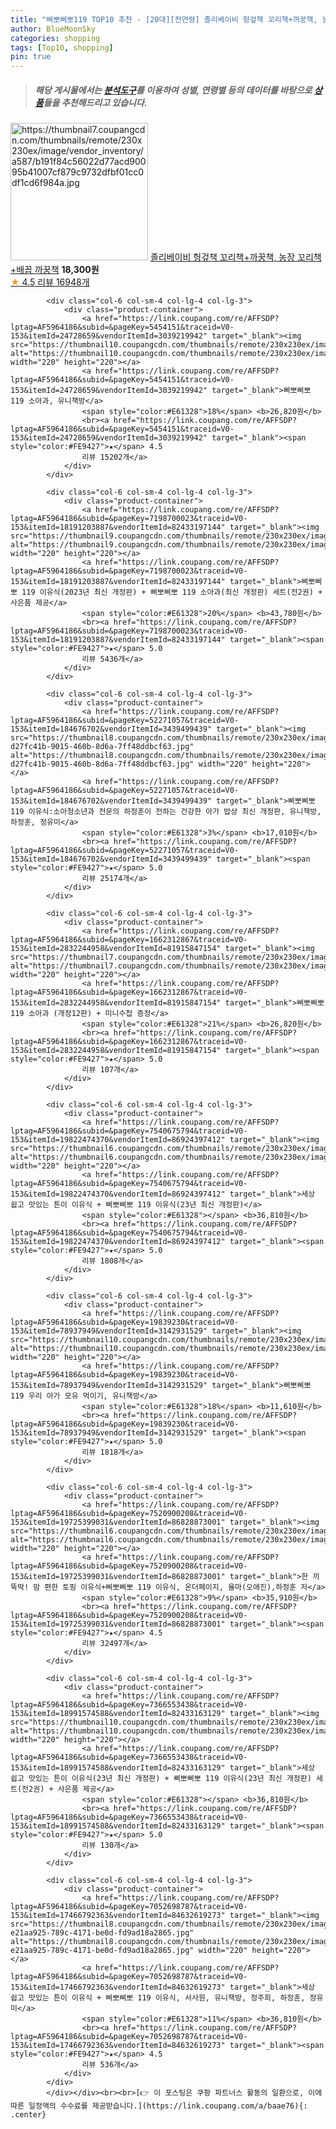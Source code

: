 ```yaml
---
title: "삐뽀삐뽀119 TOP10 추천 - [20대][전연령] 졸리베이비 헝겊책 꼬리책+까꿍책, 농장 꼬리책+배꼽 까꿍책"
author: BlueMoonSky
categories: shopping
tags: [Top10, shopping]
pin: true
---
```


> ##### 해당 게시물에서는 [**분석도구**](https://itemscout.io/)를 이용하여 **성별**, **연령별** 등의 데이터를 바탕으로 [**상품**](https://link.coupang.com/a/baae76)들을 추천해드리고 있습니다.
<div class="container"><div class="row">
            <div class="col-6 col-sm-4 col-lg-4 col-lg-3">
                <div class="product-container">
                    <a href="https://link.coupang.com/re/AFFSDP?lptag=AF5964186&subid=&pageKey=7216943820&traceid=V0-153&itemId=18278642715&vendorItemId=85424644946" target="_blank"><img src="https://thumbnail7.coupangcdn.com/thumbnails/remote/230x230ex/image/vendor_inventory/a587/b191f84c56022d77acd90095b41007cf879c9732dfbf01cc0df1cd6f984a.jpg" alt="https://thumbnail7.coupangcdn.com/thumbnails/remote/230x230ex/image/vendor_inventory/a587/b191f84c56022d77acd90095b41007cf879c9732dfbf01cc0df1cd6f984a.jpg" width="220" height="220"></a>
                    <a href="https://link.coupang.com/re/AFFSDP?lptag=AF5964186&subid=&pageKey=7216943820&traceid=V0-153&itemId=18278642715&vendorItemId=85424644946" target="_blank">졸리베이비 헝겊책 꼬리책+까꿍책, 농장 꼬리책+배꼽 까꿍책</a>
                    <span style="color:#E61328"></span> <b>18,300원</b>
                    <br><a href="https://link.coupang.com/re/AFFSDP?lptag=AF5964186&subid=&pageKey=7216943820&traceid=V0-153&itemId=18278642715&vendorItemId=85424644946" target="_blank"><span style="color:#FE9427">★</span> 4.5
                    리뷰 16948개</a>
                </div>
            </div>
            
            <div class="col-6 col-sm-4 col-lg-4 col-lg-3">
                <div class="product-container">
                    <a href="https://link.coupang.com/re/AFFSDP?lptag=AF5964186&subid=&pageKey=5454151&traceid=V0-153&itemId=24728659&vendorItemId=3039219942" target="_blank"><img src="https://thumbnail10.coupangcdn.com/thumbnails/remote/230x230ex/image/vendor_inventory/5efa/0721100266328ab88a99b77e108914568fb063cfcb0f44d2c2afff9b77e5.jpg" alt="https://thumbnail10.coupangcdn.com/thumbnails/remote/230x230ex/image/vendor_inventory/5efa/0721100266328ab88a99b77e108914568fb063cfcb0f44d2c2afff9b77e5.jpg" width="220" height="220"></a>
                    <a href="https://link.coupang.com/re/AFFSDP?lptag=AF5964186&subid=&pageKey=5454151&traceid=V0-153&itemId=24728659&vendorItemId=3039219942" target="_blank">삐뽀삐뽀 119 소아과, 유니책방</a>
                    <span style="color:#E61328">18%</span> <b>26,820원</b>
                    <br><a href="https://link.coupang.com/re/AFFSDP?lptag=AF5964186&subid=&pageKey=5454151&traceid=V0-153&itemId=24728659&vendorItemId=3039219942" target="_blank"><span style="color:#FE9427">★</span> 4.5
                    리뷰 15202개</a>
                </div>
            </div>
            
            <div class="col-6 col-sm-4 col-lg-4 col-lg-3">
                <div class="product-container">
                    <a href="https://link.coupang.com/re/AFFSDP?lptag=AF5964186&subid=&pageKey=7198700023&traceid=V0-153&itemId=18191203887&vendorItemId=82433197144" target="_blank"><img src="https://thumbnail9.coupangcdn.com/thumbnails/remote/230x230ex/image/vendor_inventory/da6e/03c7ce950e08a578124ba381dca9c25975359aedc1ead7a59fe912738188.jpg" alt="https://thumbnail9.coupangcdn.com/thumbnails/remote/230x230ex/image/vendor_inventory/da6e/03c7ce950e08a578124ba381dca9c25975359aedc1ead7a59fe912738188.jpg" width="220" height="220"></a>
                    <a href="https://link.coupang.com/re/AFFSDP?lptag=AF5964186&subid=&pageKey=7198700023&traceid=V0-153&itemId=18191203887&vendorItemId=82433197144" target="_blank">삐뽀삐뽀 119 이유식(2023년 최신 개정판) + 삐뽀삐뽀 119 소아과(최신 개정판) 세트(전2권) + 사은품 제공</a>
                    <span style="color:#E61328">20%</span> <b>43,780원</b>
                    <br><a href="https://link.coupang.com/re/AFFSDP?lptag=AF5964186&subid=&pageKey=7198700023&traceid=V0-153&itemId=18191203887&vendorItemId=82433197144" target="_blank"><span style="color:#FE9427">★</span> 5.0
                    리뷰 5436개</a>
                </div>
            </div>
            
            <div class="col-6 col-sm-4 col-lg-4 col-lg-3">
                <div class="product-container">
                    <a href="https://link.coupang.com/re/AFFSDP?lptag=AF5964186&subid=&pageKey=52271057&traceid=V0-153&itemId=184676702&vendorItemId=3439499439" target="_blank"><img src="https://thumbnail8.coupangcdn.com/thumbnails/remote/230x230ex/image/retail/images/10248713511691510-d27fc41b-9015-460b-8d6a-7ff48ddbcf63.jpg" alt="https://thumbnail8.coupangcdn.com/thumbnails/remote/230x230ex/image/retail/images/10248713511691510-d27fc41b-9015-460b-8d6a-7ff48ddbcf63.jpg" width="220" height="220"></a>
                    <a href="https://link.coupang.com/re/AFFSDP?lptag=AF5964186&subid=&pageKey=52271057&traceid=V0-153&itemId=184676702&vendorItemId=3439499439" target="_blank">삐뽀삐뽀 119 이유식:소아청소년과 전문의 하정훈이 전하는 건강한 아가 밥상 최신 개정판, 유니책방, 하정훈, 정유미</a>
                    <span style="color:#E61328">3%</span> <b>17,010원</b>
                    <br><a href="https://link.coupang.com/re/AFFSDP?lptag=AF5964186&subid=&pageKey=52271057&traceid=V0-153&itemId=184676702&vendorItemId=3439499439" target="_blank"><span style="color:#FE9427">★</span> 5.0
                    리뷰 25174개</a>
                </div>
            </div>
            
            <div class="col-6 col-sm-4 col-lg-4 col-lg-3">
                <div class="product-container">
                    <a href="https://link.coupang.com/re/AFFSDP?lptag=AF5964186&subid=&pageKey=1662312867&traceid=V0-153&itemId=2832244958&vendorItemId=81915847154" target="_blank"><img src="https://thumbnail7.coupangcdn.com/thumbnails/remote/230x230ex/image/vendor_inventory/9f34/11d48398edbfe91fbdeec8215f62d63fcc0e16ddde9a9f85a469f9815a76.jpg" alt="https://thumbnail7.coupangcdn.com/thumbnails/remote/230x230ex/image/vendor_inventory/9f34/11d48398edbfe91fbdeec8215f62d63fcc0e16ddde9a9f85a469f9815a76.jpg" width="220" height="220"></a>
                    <a href="https://link.coupang.com/re/AFFSDP?lptag=AF5964186&subid=&pageKey=1662312867&traceid=V0-153&itemId=2832244958&vendorItemId=81915847154" target="_blank">삐뽀삐뽀 119 소아과 (개정12판) + 미니수첩 증정</a>
                    <span style="color:#E61328">21%</span> <b>26,820원</b>
                    <br><a href="https://link.coupang.com/re/AFFSDP?lptag=AF5964186&subid=&pageKey=1662312867&traceid=V0-153&itemId=2832244958&vendorItemId=81915847154" target="_blank"><span style="color:#FE9427">★</span> 5.0
                    리뷰 107개</a>
                </div>
            </div>
            
            <div class="col-6 col-sm-4 col-lg-4 col-lg-3">
                <div class="product-container">
                    <a href="https://link.coupang.com/re/AFFSDP?lptag=AF5964186&subid=&pageKey=7540675794&traceid=V0-153&itemId=19822474370&vendorItemId=86924397412" target="_blank"><img src="https://thumbnail6.coupangcdn.com/thumbnails/remote/230x230ex/image/vendor_inventory/ec43/953c88df3d0b76b3557cd7a846c217e341d1d17ece5e2fede18c219c7932.jpg" alt="https://thumbnail6.coupangcdn.com/thumbnails/remote/230x230ex/image/vendor_inventory/ec43/953c88df3d0b76b3557cd7a846c217e341d1d17ece5e2fede18c219c7932.jpg" width="220" height="220"></a>
                    <a href="https://link.coupang.com/re/AFFSDP?lptag=AF5964186&subid=&pageKey=7540675794&traceid=V0-153&itemId=19822474370&vendorItemId=86924397412" target="_blank">세상 쉽고 맛있는 튼이 이유식 + 삐뽀삐뽀 119 이유식(23년 최신 개정판)</a>
                    <span style="color:#E61328"></span> <b>36,810원</b>
                    <br><a href="https://link.coupang.com/re/AFFSDP?lptag=AF5964186&subid=&pageKey=7540675794&traceid=V0-153&itemId=19822474370&vendorItemId=86924397412" target="_blank"><span style="color:#FE9427">★</span> 5.0
                    리뷰 1808개</a>
                </div>
            </div>
            
            <div class="col-6 col-sm-4 col-lg-4 col-lg-3">
                <div class="product-container">
                    <a href="https://link.coupang.com/re/AFFSDP?lptag=AF5964186&subid=&pageKey=19839230&traceid=V0-153&itemId=78937949&vendorItemId=3142931529" target="_blank"><img src="https://thumbnail10.coupangcdn.com/thumbnails/remote/230x230ex/image/vendor_inventory/a61f/b1fe9f111480051ec905ef402043e48d3878e5b747a3bbd0f40bd69b36c7.jpg" alt="https://thumbnail10.coupangcdn.com/thumbnails/remote/230x230ex/image/vendor_inventory/a61f/b1fe9f111480051ec905ef402043e48d3878e5b747a3bbd0f40bd69b36c7.jpg" width="220" height="220"></a>
                    <a href="https://link.coupang.com/re/AFFSDP?lptag=AF5964186&subid=&pageKey=19839230&traceid=V0-153&itemId=78937949&vendorItemId=3142931529" target="_blank">삐뽀삐뽀 119 우리 아가 모유 먹이기, 유니책방</a>
                    <span style="color:#E61328">18%</span> <b>11,610원</b>
                    <br><a href="https://link.coupang.com/re/AFFSDP?lptag=AF5964186&subid=&pageKey=19839230&traceid=V0-153&itemId=78937949&vendorItemId=3142931529" target="_blank"><span style="color:#FE9427">★</span> 5.0
                    리뷰 1818개</a>
                </div>
            </div>
            
            <div class="col-6 col-sm-4 col-lg-4 col-lg-3">
                <div class="product-container">
                    <a href="https://link.coupang.com/re/AFFSDP?lptag=AF5964186&subid=&pageKey=7520900208&traceid=V0-153&itemId=19725399031&vendorItemId=86828873001" target="_blank"><img src="https://thumbnail6.coupangcdn.com/thumbnails/remote/230x230ex/image/vendor_inventory/dadf/ce3659667bbd4198f61aa76a8527e93084cab03b1424227ca33f53e8d2a9.png" alt="https://thumbnail6.coupangcdn.com/thumbnails/remote/230x230ex/image/vendor_inventory/dadf/ce3659667bbd4198f61aa76a8527e93084cab03b1424227ca33f53e8d2a9.png" width="220" height="220"></a>
                    <a href="https://link.coupang.com/re/AFFSDP?lptag=AF5964186&subid=&pageKey=7520900208&traceid=V0-153&itemId=19725399031&vendorItemId=86828873001" target="_blank">한 끼 뚝딱! 맘 편한 토핑 이유식+삐뽀삐뽀 119 이유식, 온더페이지, 율마(오애진),하정훈 저</a>
                    <span style="color:#E61328">9%</span> <b>35,910원</b>
                    <br><a href="https://link.coupang.com/re/AFFSDP?lptag=AF5964186&subid=&pageKey=7520900208&traceid=V0-153&itemId=19725399031&vendorItemId=86828873001" target="_blank"><span style="color:#FE9427">★</span> 4.5
                    리뷰 32497개</a>
                </div>
            </div>
            
            <div class="col-6 col-sm-4 col-lg-4 col-lg-3">
                <div class="product-container">
                    <a href="https://link.coupang.com/re/AFFSDP?lptag=AF5964186&subid=&pageKey=7366553438&traceid=V0-153&itemId=18991574588&vendorItemId=82433163129" target="_blank"><img src="https://thumbnail10.coupangcdn.com/thumbnails/remote/230x230ex/image/vendor_inventory/931f/1d0f3a4b2b42fa0999735334762f57981600cc6ce0dd17c720a987ea06d4.jpg" alt="https://thumbnail10.coupangcdn.com/thumbnails/remote/230x230ex/image/vendor_inventory/931f/1d0f3a4b2b42fa0999735334762f57981600cc6ce0dd17c720a987ea06d4.jpg" width="220" height="220"></a>
                    <a href="https://link.coupang.com/re/AFFSDP?lptag=AF5964186&subid=&pageKey=7366553438&traceid=V0-153&itemId=18991574588&vendorItemId=82433163129" target="_blank">세상 쉽고 맛있는 튼이 이유식(23년 최신 개정판) + 삐뽀삐뽀 119 이유식(23년 최신 개정판) 세트(전2권) + 사은품 제공</a>
                    <span style="color:#E61328"></span> <b>36,810원</b>
                    <br><a href="https://link.coupang.com/re/AFFSDP?lptag=AF5964186&subid=&pageKey=7366553438&traceid=V0-153&itemId=18991574588&vendorItemId=82433163129" target="_blank"><span style="color:#FE9427">★</span> 5.0
                    리뷰 130개</a>
                </div>
            </div>
            
            <div class="col-6 col-sm-4 col-lg-4 col-lg-3">
                <div class="product-container">
                    <a href="https://link.coupang.com/re/AFFSDP?lptag=AF5964186&subid=&pageKey=7052698787&traceid=V0-153&itemId=17466792363&vendorItemId=84632619273" target="_blank"><img src="https://thumbnail8.coupangcdn.com/thumbnails/remote/230x230ex/image/retail/images/7441836984118571-e21aa925-789c-4171-be0d-fd9ad18a2865.jpg" alt="https://thumbnail8.coupangcdn.com/thumbnails/remote/230x230ex/image/retail/images/7441836984118571-e21aa925-789c-4171-be0d-fd9ad18a2865.jpg" width="220" height="220"></a>
                    <a href="https://link.coupang.com/re/AFFSDP?lptag=AF5964186&subid=&pageKey=7052698787&traceid=V0-153&itemId=17466792363&vendorItemId=84632619273" target="_blank">세상 쉽고 맛있는 튼이 이유식 + 삐뽀삐뽀 119 이유식, 서사원, 유니책방, 정주희, 하정훈, 정유미</a>
                    <span style="color:#E61328">11%</span> <b>36,810원</b>
                    <br><a href="https://link.coupang.com/re/AFFSDP?lptag=AF5964186&subid=&pageKey=7052698787&traceid=V0-153&itemId=17466792363&vendorItemId=84632619273" target="_blank"><span style="color:#FE9427">★</span> 4.5
                    리뷰 536개</a>
                </div>
            </div>
            </div></div><br><br>[👉 이 포스팅은 쿠팡 파트너스 활동의 일환으로, 이에 따른 일정액의 수수료를 제공받습니다.](https://link.coupang.com/a/baae76){: .center}